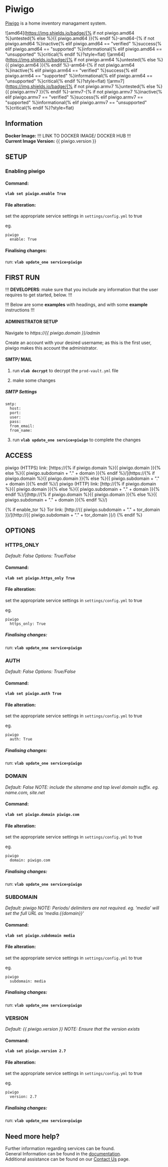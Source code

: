 # Piwigo

[Piwigo](https://piwigo.org/) is a home inventory managament system.

![amd64](https://img.shields.io/badge/{% if not piwigo.amd64 %}untested{% else %}{{ piwigo.amd64 }}{% endif %}-amd64-{% if not piwigo.amd64 %}inactive{% elif piwigo.amd64 == "verified" %}success{% elif piwigo.amd64 == "supported" %}informational{% elif piwigo.amd64 == "unsupported" %}critical{% endif %}?style=flat)
![arm64](https://img.shields.io/badge/{% if not piwigo.arm64 %}untested{% else %}{{ piwigo.arm64 }}{% endif %}-arm64-{% if not piwigo.arm64 %}inactive{% elif piwigo.arm64 == "verified" %}success{% elif piwigo.arm64 == "supported" %}informational{% elif piwigo.arm64 == "unsupported" %}critical{% endif %}?style=flat)
![armv7](https://img.shields.io/badge/{% if not piwigo.armv7 %}untested{% else %}{{ piwigo.armv7 }}{% endif %}-armv7-{% if not piwigo.armv7 %}inactive{% elif piwigo.armv7 == "verified" %}success{% elif piwigo.armv7 == "supported" %}informational{% elif piwigo.armv7 == "unsupported" %}critical{% endif %}?style=flat)

## Information


**Docker Image:** !!! LINK TO DOCKER IMAGE/ DOCKER HUB !!!  
**Current Image Version:** {{ piwigo.version }}

## SETUP

### Enabling piwigo

#### Command:

**`vlab set piwigo.enable True`**

#### File alteration:

set the appropriate service settings in `settings/config.yml` to true

eg.
```
piwigo
  enable: True
```

#### Finalising changes:

run: **`vlab update_one service=piwigo`**

## FIRST RUN

!!! **DEVELOPERS**: make sure that you include any information that the user requires to get started, below. !!!

!!! Below are some **examples** with headings, and with some **example** instructions !!!

#### ADMINISTRATOR SETUP

Navigate to *https://{{ piwigo.domain }}/admin*

Create an account with your desired username; as this is the first user, piwigo makes this account the administrator.

#### SMTP/ MAIL

1. run **`vlab decrypt`** to decrypt the `prod-vault.yml` file

2. make some changes


##### SMTP Settings
```
smtp:
  host:
  port:
  user:
  pass:
  from_email:
  from_name:
```

3. run **`vlab update_one service=piwigo`** to complete the changes


## ACCESS

piwigo (HTTPS) link: [https://{% if piwigo.domain %}{{ piwigo.domain }}{% else %}{{ piwigo.subdomain + "." + domain }}{% endif %}/](https://{% if piwigo.domain %}{{ piwigo.domain }}{% else %}{{ piwigo.subdomain + "." + domain }}{% endif %}/)
piwigo (HTTP) link: [http://{% if piwigo.domain %}{{ piwigo.domain }}{% else %}{{ piwigo.subdomain + "." + domain }}{% endif %}/](http://{% if piwigo.domain %}{{ piwigo.domain }}{% else %}{{ piwigo.subdomain + "." + domain }}{% endif %}/)

{% if enable_tor %}
Tor link: [http://{{ piwigo.subdomain + "." + tor_domain }}/](http://{{ piwigo.subdomain + "." + tor_domain }}/)
{% endif %}

## OPTIONS

### HTTPS_ONLY
*Default: False*
*Options: True/False*

#### Command:

**`vlab set piwigo.https_only True`**

#### File alteration:

set the appropriate service settings in `settings/config.yml` to true

eg.
```
piwigo
  https_only: True
```

##### Finalising changes:

run: **`vlab update_one service=piwigo`**

### AUTH
*Default: False*
*Options: True/False*

#### Command:

**`vlab set piwigo.auth True`**

#### File alteration:

set the appropriate service settings in `settings/config.yml` to true

eg.
```
piwigo
  auth: True
```

##### Finalising changes:

run: **`vlab update_one service=piwigo`**

### DOMAIN
*Default: False*
*NOTE: include the sitename and top level domain suffix. eg. name.com, site.net*

#### Command:

**`vlab set piwigo.domain piwigo.com`**

#### File alteration:

set the appropriate service settings in `settings/config.yml` to true

eg.
```
piwigo
  domain: piwigo.com
```

##### Finalising changes:

run: **`vlab update_one service=piwigo`**

### SUBDOMAIN
*Default: piwigo*
*NOTE: Periods/ delimiters are not required. eg. 'media' will set the full URL as 'media.{{domain}}'*

#### Command:

**`vlab set piwigo.subdomain media`**

#### File alteration:

set the appropriate service settings in `settings/config.yml` to true

eg.
```
piwigo
  subdomain: media
```

##### Finalising changes:

run: **`vlab update_one service=piwigo`**

### VERSION
*Default: {{  piwigo.version  }}*
*NOTE: Ensure that the version exists*

#### Command:

**`vlab set piwigo.version 2.7`**

#### File alteration:

set the appropriate service settings in `settings/config.yml` to true

eg.
```
piwigo
  version: 2.7
```

##### Finalising changes:

run: **`vlab update_one service=piwigo`**

## Need more help?
Further information regarding services can be found. \
General Information can be found in the [documentation](https://docs.vivumlab.com). \
Additional assistance can be found on our [Contact Us](https://docs.vivumlab.com/Contact-us) page.
